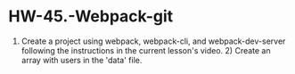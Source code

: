# HW-45.-Webpack-git
1) Create a project using webpack, webpack-cli, and webpack-dev-server following the instructions in the current lesson's video.  2) Create an array with users in the 'data' file.
